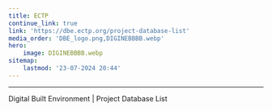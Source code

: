 ```yaml
---
title: ECTP
continue_link: true
link: 'https://dbe.ectp.org/project-database-list'
media_order: 'DBE_logo.png,DIGINEBBBB.webp'
hero:
    image: DIGINEBBBB.webp
sitemap:
    lastmod: '23-07-2024 20:44'
---
```


---
Digital Built Environment | Project Database List 